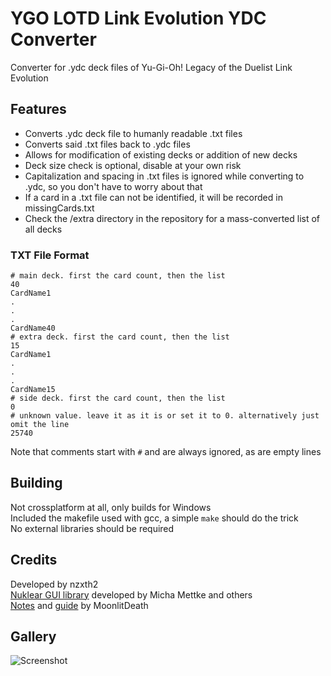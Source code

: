 # YGO LOTD Link Evolution YDC Converter
 Converter for .ydc deck files of Yu-Gi-Oh! Legacy of the Duelist Link Evolution 

## Features
 - Converts .ydc deck file to humanly readable .txt files
 - Converts said .txt files back to .ydc files
 - Allows for modification of existing decks or addition of new decks
 - Deck size check is optional, disable at your own risk
 - Capitalization and spacing in .txt files is ignored while converting to .ydc, so you don't have to worry about that
 - If a card in a .txt file can not be identified, it will be recorded in missingCards.txt
 - Check the /extra directory in the repository for a mass-converted list of all decks
  
 ### TXT File Format
 ```
 # main deck. first the card count, then the list
 40
 CardName1
 .
 .
 .
 CardName40
 # extra deck. first the card count, then the list
 15
 CardName1
 .
 .
 .
 CardName15
 # side deck. first the card count, then the list
 0
 # unknown value. leave it as it is or set it to 0. alternatively just omit the line
 25740
 ```
  
 Note that comments start with `#` and are always ignored, as are empty lines
 
## Building
  Not crossplatform at all, only builds for Windows  
  Included the makefile used with gcc, a simple `make` should do the trick  
  No external libraries should be required

## Credits
 Developed by nzxth2  
 [Nuklear GUI library](https://github.com/Immediate-Mode-UI/Nuklear) developed by Micha Mettke and others  
 [Notes](https://github.com/MoonlitDeath/Legacy-of-the-Duelist-notes/wiki) and [guide](https://github.com/MoonlitDeath/Link-Evolution-Editing-Guide/wiki) by MoonlitDeath

## Gallery
 ![Screenshot](https://i.imgur.com/TSchiAe.png)